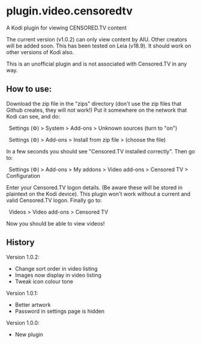 # plugin.video.censoredtv
A Kodi plugin for viewing CENSORED.TV content

The current version (v1.0.2) can only view content by AIU. Other
creators will be added soon. This has been tested on Leia (v18.9). It should work on other versions of Kodi also.

This is an unofficial plugin and is not associated with Censored.TV in any way.

## How to use:

Download the zip file in the "zips" directory (don't use the zip files that Github
creates, they will not work!) Put it somewhere on the network that Kodi can see,
and do:

&ensp;Settings (&#9881;) > System > Add-ons > Unknown sources (turn to "on")

&ensp;Settings (&#9881;) > Add-ons > Install from zip file > (choose the file)
  
In a few seconds you should see "Censored.TV installed correctly". Then go to:

&ensp;Settings (&#9881;) > Add-ons > My addons > Video add-ons > Censored TV > Configuration
  
Enter your Censored.TV logon details. (Be aware these will be stored in plaintext
on the Kodi device). This plugin won't work without a current and valid Censored.TV
logon. Finally go to:

&ensp;Videos > Video add-ons > Censored TV

Now you should be able to view videos!

## History

Version 1.0.2:
* Change sort order in video listing
* Images now display in video listing
* Tweak icon colour tone

Version 1.0.1:
* Better artwork
* Password in settings page is hidden

Version 1.0.0:
* New plugin
